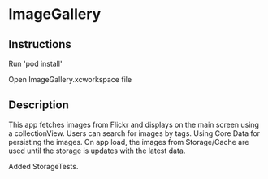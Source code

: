 # ImageGallery

## Instructions
Run 'pod install'

Open ImageGallery.xcworkspace file


## Description
This app fetches images from Flickr and displays on the main screen using a collectionView. Users can search for images by tags. 
Using Core Data for persisting the images. On app load, the images from Storage/Cache are used until the storage is updates with the latest data. 

Added StorageTests.

